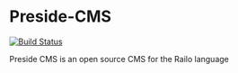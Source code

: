 Preside-CMS
===========

[![Build Status](https://travis-ci.org/DominicWatson/Preside-CMS.svg?branch=master)](https://travis-ci.org/DominicWatson/Preside-CMS)

Preside CMS is an open source CMS for the Railo language
